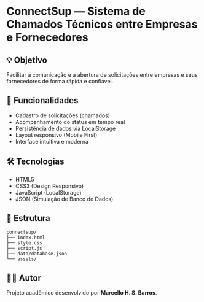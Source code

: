 # ConnectSup — Sistema de Chamados Técnicos entre Empresas e Fornecedores

## 💡 Objetivo
Facilitar a comunicação e a abertura de solicitações entre empresas e seus fornecedores de forma rápida e confiável.

## 🚀 Funcionalidades
- Cadastro de solicitações (chamados)
- Acompanhamento do status em tempo real
- Persistência de dados via LocalStorage
- Layout responsivo (Mobile First)
- Interface intuitiva e moderna

## 🛠️ Tecnologias
- HTML5
- CSS3 (Design Responsivo)
- JavaScript (LocalStorage)
- JSON (Simulação de Banco de Dados)

## 📂 Estrutura
```
connectsup/
├── index.html
├── style.css
├── script.js
├── data/database.json
└── assets/
```

## 👨‍💻 Autor
Projeto acadêmico desenvolvido por **Marcello H. S. Barros**.

